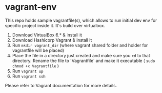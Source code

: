 # vagrant-env

This repo holds sample vagrantfile(s), which allows to run initial dev env for specific project inside it. It's build over virtualbox.

1. Download VirtualBox 6.* & install it
2. Download Hashicorp Vagrant & install it
3. Run `mkdir vagrant_dir` (where vagrant shared folder and holder for vagrantfile will be placed)
4. Place the file in a directory just created and make sure you `cd` to that directory. Rename the file to 'Vagrantfile' and make it executable ( `sudo chmod +x Vagrantfile` )
5. Run `vagrant up`
6. Run `vagrant ssh`

Please refer to Vagrant documentation for more details.
